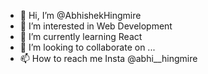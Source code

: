 - 👋 Hi, I’m @AbhishekHingmire
- 👀 I’m interested in Web Development
- 🌱 I’m currently learning React
- 💞️ I’m looking to collaborate on ...
- 📫 How to reach me Insta @abhi__hingmire

<!---
AbhishekHingmire/AbhishekHingmire is a ✨ special ✨ repository because its `README.md` (this file) appears on your GitHub profile.
You can click the Preview link to take a look at your changes.
--->
